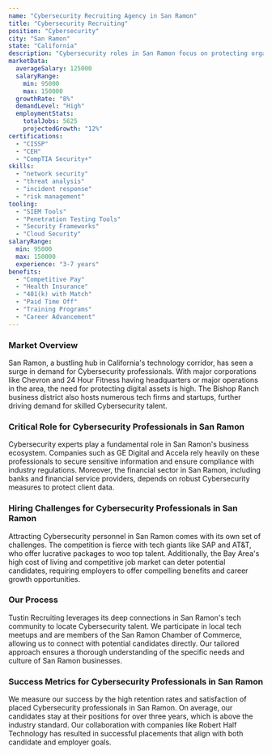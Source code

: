 ```yaml
---
name: "Cybersecurity Recruiting Agency in San Ramon"
title: "Cybersecurity Recruiting"
position: "Cybersecurity"
city: "San Ramon"
state: "California"
description: "Cybersecurity roles in San Ramon focus on protecting organizational infrastructure from cyber threats."
marketData:
  averageSalary: 125000
  salaryRange:
    min: 95000
    max: 150000
  growthRate: "8%"
  demandLevel: "High"
  employmentStats:
    totalJobs: 5625
    projectedGrowth: "12%"
certifications:
  - "CISSP"
  - "CEH"
  - "CompTIA Security+"
skills:
  - "network security"
  - "threat analysis"
  - "incident response"
  - "risk management"
tooling:
  - "SIEM Tools"
  - "Penetration Testing Tools"
  - "Security Frameworks"
  - "Cloud Security"
salaryRange:
  min: 95000
  max: 150000
  experience: "3-7 years"
benefits:
  - "Competitive Pay"
  - "Health Insurance"
  - "401(k) with Match"
  - "Paid Time Off"
  - "Training Programs"
  - "Career Advancement"
---
```


### Market Overview
San Ramon, a bustling hub in California's technology corridor, has seen a surge in demand for Cybersecurity professionals. With major corporations like Chevron and 24 Hour Fitness having headquarters or major operations in the area, the need for protecting digital assets is high. The Bishop Ranch business district also hosts numerous tech firms and startups, further driving demand for skilled Cybersecurity talent.
### Critical Role for Cybersecurity Professionals in San Ramon
Cybersecurity experts play a fundamental role in San Ramon's business ecosystem. Companies such as GE Digital and Accela rely heavily on these professionals to secure sensitive information and ensure compliance with industry regulations. Moreover, the financial sector in San Ramon, including banks and financial service providers, depends on robust Cybersecurity measures to protect client data.

### Hiring Challenges for Cybersecurity Professionals in San Ramon
Attracting Cybersecurity personnel in San Ramon comes with its own set of challenges. The competition is fierce with tech giants like SAP and AT&T, who offer lucrative packages to woo top talent. Additionally, the Bay Area's high cost of living and competitive job market can deter potential candidates, requiring employers to offer compelling benefits and career growth opportunities.

### Our Process
Tustin Recruiting leverages its deep connections in San Ramon's tech community to locate Cybersecurity talent. We participate in local tech meetups and are members of the San Ramon Chamber of Commerce, allowing us to connect with potential candidates directly. Our tailored approach ensures a thorough understanding of the specific needs and culture of San Ramon businesses.

### Success Metrics for Cybersecurity Professionals in San Ramon
We measure our success by the high retention rates and satisfaction of placed Cybersecurity professionals in San Ramon. On average, our candidates stay at their positions for over three years, which is above the industry standard. Our collaboration with companies like Robert Half Technology has resulted in successful placements that align with both candidate and employer goals.